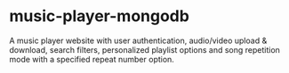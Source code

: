 # music-player-mongodb
A music player website with user authentication, audio/video upload & download, search filters, personalized playlist options and song repetition mode with a specified repeat number option.
